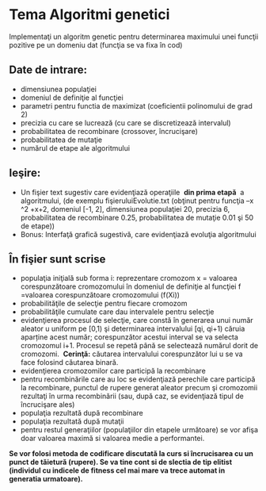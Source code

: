 # Tema Algoritmi genetici

Implementaţi un algoritm genetic pentru determinarea maximului unei funcţii pozitive pe un domeniu
dat (funcţia se va fixa în cod)
## Date de intrare:

- dimensiunea populaţiei
- domeniul de definiţie al funcţiei
- parametri pentru functia de maximizat (coeficientii polinomului de grad 2)
- precizia cu care se lucrează (cu care se discretizează intervalul)
- probabilitatea de recombinare (crossover, încrucişare)
- probabilitatea de mutaţie
- numărul de etape ale algoritmului
## Ieşire:
- Un fişier text sugestiv care evidenţiază operaţiile ​ **din prima etapă** ​ a algoritmului, (de
exemplu fişierului ​Evolutie.txt​ (obţinut pentru funcţia –x​^2 ​+x+2, domeniul [-1, 2],
dimensiunea populaţiei 20, precizia 6, probabilitatea de recombinare 0.25, probabilitatea de
mutaţie 0.01 şi 50 de etape))
- Bonus: Interfaţă grafică sugestivă, care evidenţiază evoluţia algoritmului

## În fişier sunt scrise
 - populaţia iniţială sub forma
i: reprezentare cromozom x = valoarea corespunzătoare cromozomului în domeniul de definiţie
al funcţiei f =valoarea corespunzătoare cromozomului (f(X​i​))
  - probabilităţile de selecţie pentru fiecare cromozom
  - probabilităţile cumulate care dau intervalele pentru selecţie
  - evidenţierea procesul de selecţie, care constă în generarea unui număr aleator u uniform pe
[0,1) şi determinarea intervalului [q​i​, q​i+1​) căruia aparține acest număr; corespunzător acestui
interval se va selecta cromozomul i+1. Procesul se repetă până se selectează numărul dorit de
cromozomi. ​ **Cerinţă:** căutarea intervalului corespunzător lui u se va face folosind căutarea
binară.
  - evidenţierea cromozomilor care participă la recombinare
  - pentru recombinările care au loc se evidenţiază perechile care participă la recombinare,
punctul de rupere generat aleator precum şi cromozomii rezultaţi în urma recombinării (sau,
după caz, se evidenţiază tipul de încrucişare ales)
  - populaţia rezultată după recombinare
  - populaţia rezultată după mutaţii
  - pentru restul generaţiilor (populaţiilor din etapele următoare) se vor afişa doar valoarea
maximă ​si valoarea medie a performantei.


**Se vor folosi metoda de codificare discutată la curs si încrucisarea cu un punct de tăietură
(rupere). Se va tine cont si de slectia de tip elitist (individul cu indicele de fitness cel mai mare va
trece automat in generatia urmatoare).**


